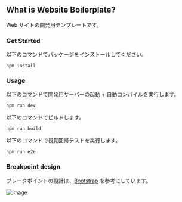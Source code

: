 ## What is Website Boilerplate?
Web サイトの開発用テンプレートです。

### Get Started
以下のコマンドでパッケージをインストールしてください。
```
npm install
```
### Usage
以下のコマンドで開発用サーバーの起動 + 自動コンパイルを実行します。
```
npm run dev
```
以下のコマンドでビルドします。
```
npm run build
```
以下のコマンドで視覚回帰テストを実行します。
```
npm run e2e
```

### Breakpoint design

ブレークポイントの設計は、[Bootstrap](https://getbootstrap.com/) を参考にしています。

![image](https://user-images.githubusercontent.com/13635766/76406574-4b3dac80-63cd-11ea-9dac-a8b0ed0ebfc8.png)
